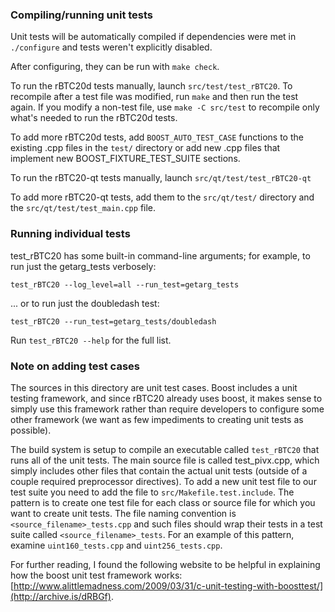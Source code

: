 ### Compiling/running unit tests

Unit tests will be automatically compiled if dependencies were met in `./configure`
and tests weren't explicitly disabled.

After configuring, they can be run with `make check`.

To run the rBTC20d tests manually, launch `src/test/test_rBTC20`. To recompile
after a test file was modified, run `make` and then run the test again. If you
modify a non-test file, use `make -C src/test` to recompile only what's needed
to run the rBTC20d tests.

To add more rBTC20d tests, add `BOOST_AUTO_TEST_CASE` functions to the existing
.cpp files in the `test/` directory or add new .cpp files that
implement new BOOST_FIXTURE_TEST_SUITE sections.

To run the rBTC20-qt tests manually, launch `src/qt/test/test_rBTC20-qt`

To add more rBTC20-qt tests, add them to the `src/qt/test/` directory and
the `src/qt/test/test_main.cpp` file.

### Running individual tests

test_rBTC20 has some built-in command-line arguments; for
example, to run just the getarg_tests verbosely:

    test_rBTC20 --log_level=all --run_test=getarg_tests

... or to run just the doubledash test:

    test_rBTC20 --run_test=getarg_tests/doubledash

Run `test_rBTC20 --help` for the full list.

### Note on adding test cases

The sources in this directory are unit test cases.  Boost includes a
unit testing framework, and since rBTC20 already uses boost, it makes
sense to simply use this framework rather than require developers to
configure some other framework (we want as few impediments to creating
unit tests as possible).

The build system is setup to compile an executable called `test_rBTC20`
that runs all of the unit tests.  The main source file is called
test_pivx.cpp, which simply includes other files that contain the
actual unit tests (outside of a couple required preprocessor
directives). To add a new unit test file to our test suite you need
to add the file to `src/Makefile.test.include`. The pattern is to
create one test file for each class or source file for which you want
to create unit tests.  The file naming convention is
`<source_filename>_tests.cpp` and such files should wrap their tests
in a test suite called `<source_filename>_tests`.  For an example of
this pattern, examine `uint160_tests.cpp` and `uint256_tests.cpp`.

For further reading, I found the following website to be helpful in
explaining how the boost unit test framework works:
[http://www.alittlemadness.com/2009/03/31/c-unit-testing-with-boosttest/](http://archive.is/dRBGf).
